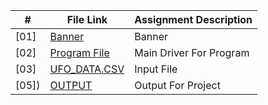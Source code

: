 
|   #    | File Link       | Assignment Description                          |
|------- |-------------------|-------------------------------------------------|
| [01] |  [Banner](./Banner) |  Banner |
| [02] |  [Program File](./main.py) |  Main Driver For Program |
| [03] |  [UFO_DATA.CSV](./ufo_data.csv) | Input File   |
| [05])|  [OUTPUT](./output.geojson) | Output For Project|
